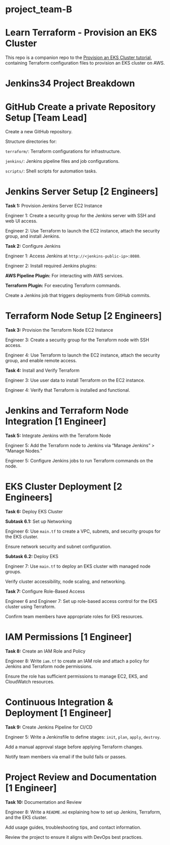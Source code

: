 # project_team-B
# Learn Terraform - Provision an EKS Cluster

This repo is a companion repo to the [Provision an EKS Cluster tutorial](https://developer.hashicorp.com/terraform/tutorials/kubernetes/eks), containing
Terraform configuration files to provision an EKS cluster on AWS.


# Jenkins34 Project Breakdown
# GitHub Create a private Repository Setup [Team Lead]

Create a new GitHub repository.

Structure directories for:

`terraform/`: Terraform configurations for infrastructure.

`jenkins/`: Jenkins pipeline files and job configurations.

`scripts/`: Shell scripts for automation tasks.

# Jenkins Server Setup [2 Engineers]

**Task 1:** Provision Jenkins Server EC2 Instance

Engineer 1: Create a security group for the Jenkins server with SSH and web UI access.

Engineer 2: Use Terraform to launch the EC2 instance, attach the security group, and install Jenkins.

**Task 2:** Configure Jenkins

Engineer 1: Access Jenkins at `http://<jenkins-public-ip>:8080`.

Engineer 2: Install required Jenkins plugins:

**AWS Pipeline Plugin:** For interacting with AWS services.

**Terraform Plugin:** For executing Terraform commands.

Create a Jenkins job that triggers deployments from GitHub commits.

# Terraform Node Setup [2 Engineers]

**Task 3:** Provision the Terraform Node EC2 Instance

Engineer 3: Create a security group for the Terraform node with SSH access.

Engineer 4: Use Terraform to launch the EC2 instance, attach the security group, and enable remote access.

**Task 4:** Install and Verify Terraform

Engineer 3: Use user data to install Terraform on the EC2 instance.

Engineer 4: Verify that Terraform is installed and functional.

# Jenkins and Terraform Node Integration [1 Engineer]

**Task 5:** Integrate Jenkins with the Terraform Node

Engineer 5: Add the Terraform node to Jenkins via “Manage Jenkins” > “Manage Nodes.”

Engineer 5: Configure Jenkins jobs to run Terraform commands on the node.

# EKS Cluster Deployment [2 Engineers]

**Task 6:** Deploy EKS Cluster

**Subtask 6.1:** Set up Networking

Engineer 6: Use `main.tf` to create a VPC, subnets, and security groups for the EKS cluster.

Ensure network security and subnet configuration.

**Subtask 6.2:** Deploy EKS

Engineer 7: Use `main.tf` to deploy an EKS cluster with managed node groups.

Verify cluster accessibility, node scaling, and networking.

**Task 7:** Configure Role-Based Access

Engineer 6 and Engineer 7: Set up role-based access control for the EKS cluster using Terraform.

Confirm team members have appropriate roles for EKS resources.

# IAM Permissions [1 Engineer]

**Task 8:** Create an IAM Role and Policy

Engineer 8: Write `iam.tf` to create an IAM role and attach a policy for Jenkins and Terraform node permissions.

Ensure the role has sufficient permissions to manage EC2, EKS, and CloudWatch resources.

# Continuous Integration & Deployment [1 Engineer]

**Task 9:** Create Jenkins Pipeline for CI/CD

Engineer 5: Write a Jenkinsfile to define stages: `init`, `plan`, `apply`, `destroy`.

Add a manual approval stage before applying Terraform changes.

Notify team members via email if the build fails or passes.

# Project Review and Documentation [1 Engineer]

**Task 10:** Documentation and Review

Engineer 8: Write a `README.md` explaining how to set up Jenkins, Terraform, and the EKS cluster.

Add usage guides, troubleshooting tips, and contact information.

Review the project to ensure it aligns with DevOps best practices.
